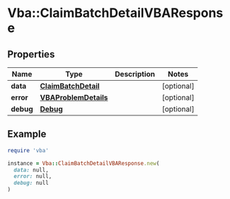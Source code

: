 # Vba::ClaimBatchDetailVBAResponse

## Properties

| Name | Type | Description | Notes |
| ---- | ---- | ----------- | ----- |
| **data** | [**ClaimBatchDetail**](ClaimBatchDetail.md) |  | [optional] |
| **error** | [**VBAProblemDetails**](VBAProblemDetails.md) |  | [optional] |
| **debug** | [**Debug**](Debug.md) |  | [optional] |

## Example

```ruby
require 'vba'

instance = Vba::ClaimBatchDetailVBAResponse.new(
  data: null,
  error: null,
  debug: null
)
```

